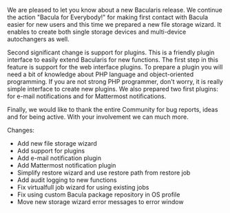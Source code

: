 
We are pleased to let you know about a new Bacularis release. We continue
the action "Bacula for Everybody!" for making first contact with Bacula
easier for new users and this time we prepared a new file storage wizard.
It enables to create both single storage devices and multi-device autochangers
as well.

Second significant change is support for plugins. This is a friendly plugin
interface to easily extend Bacularis for new functions. The first step in this
feature is support for the web interface plugins. To prepare a plugin you will
need a bit of knowledge about PHP language and object-oriented programming. If
you are not strong PHP programmer, don't worry, it is really simple interface
to create new plugins. We also prepared two first plugins: for e-mail
notifications and for Mattermost notifications.

Finally, we would like to thank the entire Community for bug reports, ideas and
for being active. With your involvement we can much more.

Changes:
 - Add new file storage wizard
 - Add support for plugins
 - Add e-mail notification plugin
 - Add Mattermost notification plugin
 - Simplify restore wizard and use restore path from restore job
 - Add audit logging to new functions
 - Fix virtualfull job wizard for using existing jobs
 - Fix using custom Bacula package repository in OS profile
 - Move new storage wizard error messages to error window

